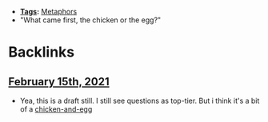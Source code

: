 - **[Tags](<Tags.md>):** [Metaphors](<Metaphors.md>)
- "What came first, the chicken or the egg?"

# Backlinks
## [February 15th, 2021](<February 15th, 2021.md>)
- Yea, this is a draft still. I still see questions as top-tier. But i think it's a bit of a [chicken-and-egg](<chicken-and-egg.md>)

